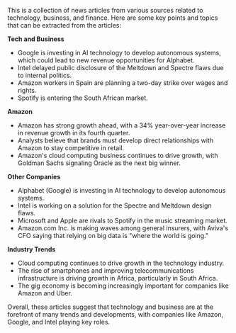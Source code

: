 This is a collection of news articles from various sources related to technology, business, and finance. Here are some key points and topics that can be extracted from the articles:

**Tech and Business**

* Google is investing in AI technology to develop autonomous systems, which could lead to new revenue opportunities for Alphabet.
* Intel delayed public disclosure of the Meltdown and Spectre flaws due to internal politics.
* Amazon workers in Spain are planning a two-day strike over wages and rights.
* Spotify is entering the South African market.

**Amazon**

* Amazon has strong growth ahead, with a 34% year-over-year increase in revenue growth in its fourth quarter.
* Analysts believe that brands must develop direct relationships with Amazon to stay competitive in retail.
* Amazon's cloud computing business continues to drive growth, with Goldman Sachs signaling Oracle as the next big winner.

**Other Companies**

* Alphabet (Google) is investing in AI technology to develop autonomous systems.
* Intel is working on a solution for the Spectre and Meltdown design flaws.
* Microsoft and Apple are rivals to Spotify in the music streaming market.
* Amazon.com Inc. is making waves among general insurers, with Aviva's CFO saying that relying on big data is "where the world is going."

**Industry Trends**

* Cloud computing continues to drive growth in the technology industry.
* The rise of smartphones and improving telecommunications infrastructure is driving growth in Africa, particularly in South Africa.
* The gig economy is becoming increasingly important for companies like Amazon and Uber.

Overall, these articles suggest that technology and business are at the forefront of many trends and developments, with companies like Amazon, Google, and Intel playing key roles.